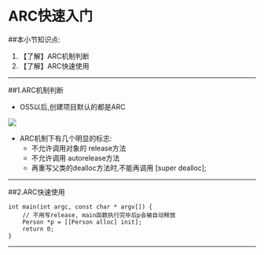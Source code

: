 # ARC快速入门
##本小节知识点:
1. 【了解】ARC机制判断
2. 【了解】ARC快速使用

---

##1.ARC机制判断
- OS5以后,创建项目默认的都是ARC

![](http://7xj0kx.com1.z0.glb.clouddn.com/Snip20150625_2.png)

- ARC机制下有几个明显的标志:
    +  不允许调用对象的 release方法
    +  不允许调用 autorelease方法
    +   再重写父类的dealloc方法时,不能再调用 [super dealloc];

---

##2.ARC快速使用

```
int main(int argc, const char * argv[]) {
    // 不用写release, main函数执行完毕后p会被自动释放
    Person *p = [[Person alloc] init];
    return 0;
}
```
---
